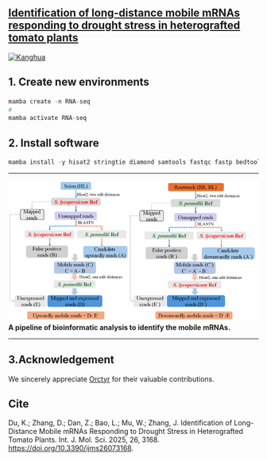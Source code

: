 ## [Identification of long-distance mobile mRNAs responding to drought stress in heterografted tomato plants](https://www.mdpi.com/1422-0067/26/7/3168)

[![Kanghua](https://img.shields.io/badge/Kanghua-github-blue?logo=github)](https://github.com/kanghuadu)

## 1. Create new environments
```R
mamba create -n RNA-seq 
# 
mamba activate RNA-seq 
```
## 2. Install software
```R
mamba install -y hisat2 stringtie diamond samtools fastqc fastp bedtools bowtie2
```
----
![A pipeline of bioinformatic analysis to identify the mobile mRNAs.](./images/image.png)
**A pipeline of bioinformatic analysis to identify the mobile mRNAs.**

----
## 3.Acknowledgement
We sincerely appreciate [Orctyr](https://github.com/orctyr/) for their valuable contributions.

## Cite
Du, K.; Zhang, D.; Dan, Z.; Bao, L.; Mu, W.; Zhang, J. Identification of Long-Distance Mobile mRNAs Responding to Drought Stress in Heterografted Tomato Plants. Int. J. Mol. Sci. 2025, 26, 3168. https://doi.org/10.3390/ijms26073168.
